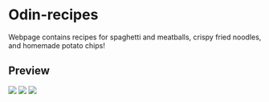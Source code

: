 # Odin-recipes
Webpage contains recipes for spaghetti and meatballs, crispy fried noodles, and homemade potato chips!

## Preview
<img src = "https://media.discordapp.net/attachments/786338302583767043/1153799019223584898/image.png">
<img src = "https://media.discordapp.net/attachments/786338302583767043/1153799124597080094/image.png">
<img src = "https://media.discordapp.net/attachments/786338302583767043/1153799178581983284/image.png">
